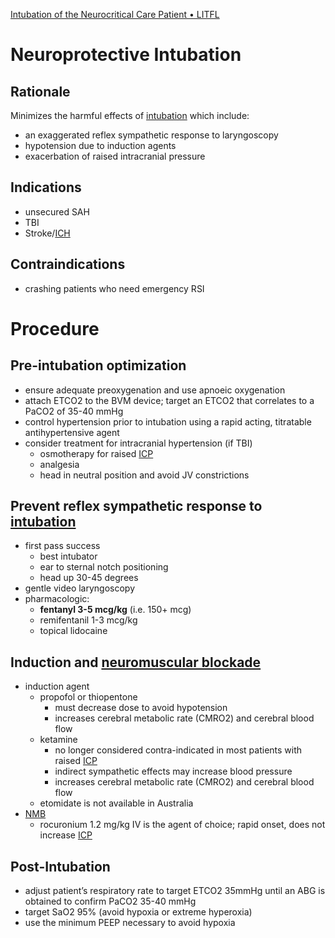 [Intubation of the Neurocritical Care Patient • LITFL](https://litfl.com/intubation-of-the-neurocritical-care-patient/)

# Neuroprotective Intubation
## Rationale
Minimizes the harmful effects of [intubation](Intubation.md) which include:

-   an exaggerated reflex sympathetic response to laryngoscopy
-   hypotension due to induction agents
-   exacerbation of raised intracranial pressure

## Indications
- unsecured SAH
- TBI
- Stroke/[ICH](../Neuro%20Critical%20Care/Intracranial%20Hemorrhage.md)

## Contraindications
- crashing patients who need emergency RSI

# Procedure
## Pre-intubation optimization
- ensure adequate preoxygenation and use apnoeic oxygenation
- attach ETCO2 to the BVM device; target an ETCO2 that correlates to a PaCO2 of 35-40 mmHg
- control hypertension prior to intubation using a rapid acting, titratable antihypertensive agent
- consider treatment for intracranial hypertension (if TBI)
	- osmotherapy for raised [ICP](../Neuro%20Critical%20Care/Elevated%20ICP.md)
	- analgesia
	- head in neutral position and avoid JV constrictions

## Prevent reflex sympathetic response to [intubation](Intubation.md)
- first pass success
	- best intubator
	- ear to sternal notch positioning
	- head up 30-45 degrees
- gentle video laryngoscopy
- pharmacologic:
	- **fentanyl 3-5 mcg/kg** (i.e. 150+ mcg)
	- remifentanil 1-3 mcg/kg
	- topical lidocaine

## Induction and [neuromuscular blockade](Neuromuscular%20Blockade.md)
- induction agent
	- propofol or thiopentone
	    -   must decrease dose to avoid hypotension
	    -   increases cerebral metabolic rate (CMRO2) and cerebral blood flow
	-   ketamine
	    -   no longer considered contra-indicated in most patients with raised [ICP](../Neuro%20Critical%20Care/Elevated%20ICP.md)
	    -   indirect sympathetic effects may increase blood pressure
	    -   increases cerebral metabolic rate (CMRO2) and cerebral blood flow
	-   etomidate is not available in Australia
- [NMB](Neuromuscular%20Blockade.md)
	- rocuronium 1.2 mg/kg IV is the agent of choice; rapid onset, does not increase [ICP](../Neuro%20Critical%20Care/Elevated%20ICP.md)

## Post-Intubation
-   adjust patient’s respiratory rate to target ETCO2 35mmHg until an ABG is obtained to confirm PaCO2 35-40 mmHg
-   target SaO2 95% (avoid hypoxia or extreme hyperoxia)
-   use the minimum PEEP necessary to avoid hypoxia